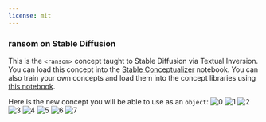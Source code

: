 ```yaml
---
license: mit
---
```

### ransom on Stable Diffusion
This is the `<ransom>` concept taught to Stable Diffusion via Textual Inversion. You can load this concept into the [Stable Conceptualizer](https://colab.research.google.com/github/huggingface/notebooks/blob/main/diffusers/stable_conceptualizer_inference.ipynb) notebook. You can also train your own concepts and load them into the concept libraries using [this notebook](https://colab.research.google.com/github/huggingface/notebooks/blob/main/diffusers/sd_textual_inversion_training.ipynb).

Here is the new concept you will be able to use as an `object`:
![<ransom> 0](https://huggingface.co/sd-concepts-library/ransom/resolve/main/concept_images/3.jpeg)
![<ransom> 1](https://huggingface.co/sd-concepts-library/ransom/resolve/main/concept_images/1.jpeg)
![<ransom> 2](https://huggingface.co/sd-concepts-library/ransom/resolve/main/concept_images/4.jpeg)
![<ransom> 3](https://huggingface.co/sd-concepts-library/ransom/resolve/main/concept_images/6.jpeg)
![<ransom> 4](https://huggingface.co/sd-concepts-library/ransom/resolve/main/concept_images/5.jpeg)
![<ransom> 5](https://huggingface.co/sd-concepts-library/ransom/resolve/main/concept_images/0.jpeg)
![<ransom> 6](https://huggingface.co/sd-concepts-library/ransom/resolve/main/concept_images/2.jpeg)
![<ransom> 7](https://huggingface.co/sd-concepts-library/ransom/resolve/main/concept_images/7.jpeg)

